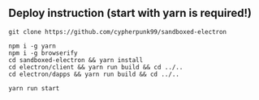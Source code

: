  
## Deploy instruction (start with yarn is required!)

```
git clone https://github.com/cypherpunk99/sandboxed-electron

npm i -g yarn
npm i -g browserify    
cd sandboxed-electron && yarn install
cd electron/client && yarn run build && cd ../..
cd electron/dapps && yarn run build && cd ../..

yarn run start
```
